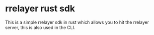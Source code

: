 # rrelayer rust sdk

This is a simple rrelayer sdk in rust which allows you to hit the rrelayer server, this is also used in the CLI.
